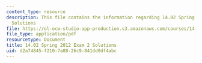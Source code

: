 ```yaml
---
content_type: resource
description: This file contains the information regarding 14.02 Spring 2012 Exam 2
  Solutions
file: https://ol-ocw-studio-app-production.s3.amazonaws.com/courses/14-02-principles-of-macroeconomics-spring-2014/d2a74845f2107a8826c9841dd0df4abc_MIT14_02S14_Exam2_S12_Sol.pdf
file_type: application/pdf
resourcetype: Document
title: 14.02 Spring 2012 Exam 2 Solutions
uid: d2a74845-f210-7a88-26c9-841dd0df4abc
---
```

